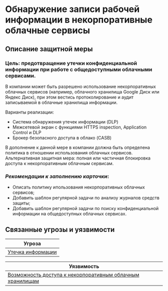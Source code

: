 # Обнаружение записи рабочей информации в некорпоративные облачные сервисы

## Описание защитной меры
### Цель: предотвращение утечки конфиденциальной информации при работе с общедоступными облачными сервисами.

В компании может быть разрешено использование некорпоративных облачных сервисов (например, облачного хранилища Google Диск или Яндекс Диск), при этом вестись протоколирование и аудит записываемой в облачные хранилища информации.

Варианты реализации:
+ Система обнаружения утечек информации (DLP)
+ Межсетевой экран с функциями HTTPS inspection, Application Control и DLP
+ Брокер безопасного доступа в облако (CASB)

В дополнение к данной мере в компании должна быть определена политика в отношении использования облачных сервисов.
Альтернативная защитная мера: полная или частичная блокировка доступа к некорпоративным облачным сервисам.

### *Рекомендации к заполнению карточки*:
+ Описать политику ипользования некорпоративных облачных сервисов;
+ Добавить шаблон регулярной задачи по анализу журналов средств защиты;
+ Добавить шаблон регулярной задачи по поиску конфиденциальной информации на общедоступных облачных сервисах.

## Связанные угрозы и уязвимости
|Угроза|
|-|
|[Утечка информации](/vkr/threats/page11)|


|Уязвимость|
|-|
|[Возможность доступа к некорпоративным облачным хранилищам](/vkr/vulnerabilities/page16)|